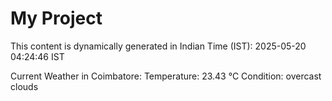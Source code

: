# My Project

This content is dynamically generated in Indian Time (IST): 2025-05-20 04:24:46 IST


Current Weather in Coimbatore:
Temperature: 23.43 °C
Condition: overcast clouds

